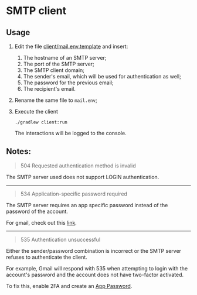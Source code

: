 # SMTP client

## Usage

1. Edit the file [client/mail.env.template](client/mail.env.template) and insert:
    1. The hostname of an SMTP server;
    2. The port of the SMTP server;
    3. The SMTP client domain;
    4. The sender's email, which will be used for authentication as well;
    5. The password for the previous email;
    6. The recipient's email.


2. Rename the same file to `mail.env`;


3. Execute the client
    ```shell
    ./gradlew client:run
    ```
   The interactions will be logged to the console.

## Notes:

> 504 Requested authentication method is invalid

The SMTP server used does not support LOGIN authentication.

---

> 534 Application-specific password required

The SMTP server requires an app specific password instead of the password of the account.

For gmail, check out this
[link](https://support.google.com/accounts/answer/185833?&p=InvalidSecondFactor).

---

> 535 Authentication unsuccessful

Either the sender/password combination is incorrect or the SMTP server
refuses to authenticate the client.

For example, Gmail will respond with 535 when attempting to login with the account's password
and the account does not have two-factor activated.

To fix this, enable 2FA and create
an [App Password](https://support.google.com/accounts/answer/185833?&p=InvalidSecondFactor).
